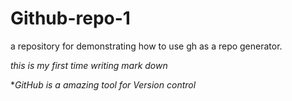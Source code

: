 # Github-repo-1
a repository for demonstrating how to use gh as a repo generator.


*this is my first time writing mark down*

**GitHub is a amazing tool for Version control*
